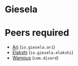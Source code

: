 # Giesela


# Peers required

- [Ari](/gieseladev/ari) (`io.giesela.ari`)
- [Elakshi](/gieseladev/elakshi) (`io.giesela.elakshi`)
- [Wampus](/gieseladev/wampus) (`com.disord`)
